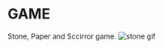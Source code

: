 # GAME
Stone, Paper and Sccirror game.
![stone gif](https://github.com/Shoaib026/GAME/assets/101673132/6aa49430-6250-4f21-b53d-cce5657d7dd2)
